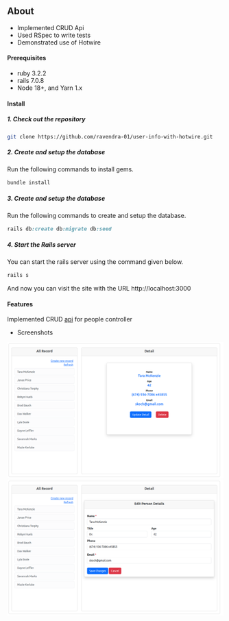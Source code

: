 ## About

- Implemented CRUD Api
- Used RSpec to write tests
- Demonstrated use of Hotwire

#### Prerequisites

- ruby 3.2.2
- rails 7.0.8
- Node 18+, and Yarn 1.x

#### Install

##### 1. Check out the repository

```bash
git clone https://github.com/ravendra-01/user-info-with-hotwire.git
```

##### 2. Create and setup the database

Run the following commands to install gems.

```ruby
bundle install
```

##### 3. Create and setup the database

Run the following commands to create and setup the database.

```ruby
rails db:create db:migrate db:seed
```

##### 4. Start the Rails server

You can start the rails server using the command given below.

```ruby
rails s
```

And now you can visit the site with the URL http://localhost:3000

#### Features

Implemented CRUD [api](https://api.postman.com/collections/18613790-b18019d8-67e3-4350-add1-e4917fd67acc?access_key=PMAT-01HQ075FBT05JGJ7CCD3QPAK85) for people controller

- Screenshots

![Home](public/home.png)
![New/Edit](public/new-edit.png)

